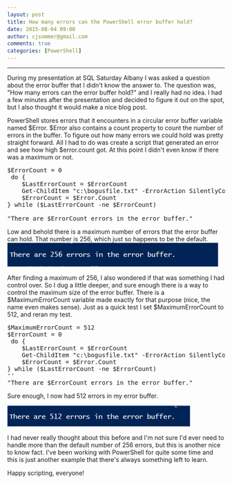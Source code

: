 ```yaml
---
layout: post
title: How many errors can the PowerShell error buffer hold?
date: 2015-08-04 09:00
author: cjsommer@gmail.com
comments: true
categories: [PowerShell]
---
```

<hr>
During my presentation at SQL Saturday Albany I was asked a question about the error buffer that I didn't know the answer to. The question was, "How many errors can the error buffer hold?" and I really had no idea. I had a few minutes after the presentation and decided to figure it out on the spot, but I also thought it would make a nice blog post. 

PowerShell stores errors that it encounters in a circular error buffer variable named $Error. $Error also contains a count property to count the number of errors in the buffer. To figure out how many errors we could hold was pretty straight forward. All I had to do was create a script that generated an error and see how high $error.count got. At this point I didn't even know if there was a maximum or not.

<pre class="lang:ps decode:true " title="Find the maximum number of errors " >
$ErrorCount = 0
 do {
    $LastErrorCount = $ErrorCount
    Get-ChildItem "c:\bogusfile.txt" -ErrorAction SilentlyContinue
    $ErrorCount = $Error.Count
} while ($LastErrorCount -ne $ErrorCount)

"There are $ErrorCount errors in the error buffer."
</pre> 

Low and behold there is a maximum number of errors that the error buffer can hold. That number is 256, which just so happens to be the default.
<a href="/img/2015/07/256errors.png"><img src="/img/2015/07/256errors.png" alt="256errors" width="489" height="56" class="alignnone size-full wp-image-878" /></a>

After finding a maximum of 256, I also wondered if that was something I had control over. So I dug a little deeper, and sure enough there is a way to control the maximum size of the error buffer. There is a $MaximumErrorCount variable made exactly for that purpose (nice, the name even makes sense). Just as a quick test I set $MaximumErrorCount to 512, and reran my test.
 
<pre class="lang:ps decode:true " title="MaximumErrorCount = 512" >
$MaximumErrorCount = 512
$ErrorCount = 0
 do {
    $LastErrorCount = $ErrorCount
    Get-ChildItem "c:\bogusfile.txt" -ErrorAction SilentlyContinue
    $ErrorCount = $Error.Count
} while ($LastErrorCount -ne $ErrorCount)
''
"There are $ErrorCount errors in the error buffer."
</pre> 

Sure enough, I now had 512 errors in my error buffer.

<a href="/img/2015/07/512errors.png"><img src="/img/2015/07/512errors.png" alt="512errors" width="424" height="49" class="alignnone size-full wp-image-879" /></a>

I had never really thought about this before and I'm not sure I'd ever need to handle more than the default number of 256 errors, but this is another nice to know fact. I've been working with PowerShell for quite some time and this is just another example that there's always something left to learn. 

Happy scripting, everyone!


